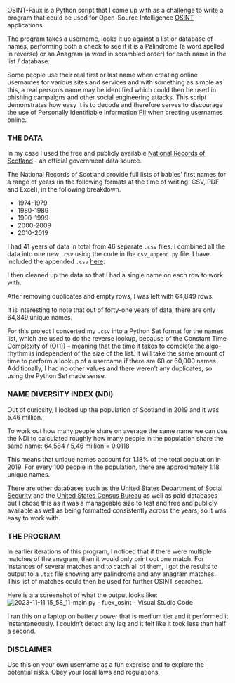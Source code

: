 OSINT-Faux is a Python script that I came up with as a challenge to write a program that could be used for Open-Source Intelligence [OSINT](https://www.sans.org/blog/what-is-open-source-intelligence/) applications. 

The program takes a username, looks it up against a list or database of names, performing both a check to see if it is a Palindrome (a word spelled in reverse) or an Anagram (a word in scrambled order) for each name in the list / database. 

Some people use their real first or last name when creating online usernames for various sites and services and with something as simple as this, a real person’s name may be identified which could then be used in phishing campaigns and other social engineering attacks.
This script demonstrates how easy it is to decode and therefore serves to discourage the use of Personally Identifiable Information [PII](https://www.dol.gov/general/ppii#:~:text=Further%2C%20PII%20is%20defined%20as,with%20other%20data%20elements%2C%20i.e.%2C) when creating usernames online.

### THE DATA
In my case I used the free and publicly available [National Records of Scotland](https://www.nrscotland.gov.uk/statistics-and-data/statistics/statistics-by-theme/vital-events/names/babies-first-names) - an official government data source.

The National Records of Scotland provide full lists of babies’ first names for a range of years (in the following formats at the time of writing: CSV, PDF and Excel), in the following breakdown. 

- 1974-1979
- 1980-1989
- 1990-1999
- 2000-2009
- 2010-2019

I had 41 years of data in total from 46 separate `.csv` files. I combined all the data into one new `.csv` using the code in the `csv_append.py` file.
I have included the appended `.csv` [here](https://github.com/rubileandro/Python-Projects/blob/5f9a46961e6653f8a895808341b252e70bcb0036/OSINT-Faux/scottish_first_names.csv).

I then cleaned up the data so that I had a single name on each row to work with. 

After removing duplicates and empty rows, I was left with 64,849 rows.

It is interesting to note that out of forty-one years of data, there are only 64,849 unique names.

For this project I converted my `.csv` into a Python Set format for the names list, which are used to do the reverse lookup, because of the Constant Time Complexity of (O(1)) – meaning that the time it takes to complete the algo-rhythm is independent of the size of the list. It will take the same amount of time to perform a lookup of a username if there are 60 or 60,000 names. Additionally, I had no other values and there weren’t any duplicates, so using the Python Set made sense.
 
### NAME DIVERSITY INDEX (NDI)
Out of curiosity, I looked up the population of Scotland in 2019 and it was 5.46 million. 

To work out how many people share on average the same name we can use the NDI to calculated roughly how many people in the population share the same name:
64,584  / 5,46 million = 0.0118

This means that unique names account for 1.18% of the total population in 2019. For every 100 people in the population, there are approximately 1.18 unique names.

There are other databases such as the [United States Department of Social Security](https://www.ssa.gov/oact/babynames/limits.html) and the [United States Census Bureau](https://www.census.gov/topics/population/genealogy/data/2000_surnames.html) as well as paid databases but I chose this as it was a manageable size to test and free and publicly available as well as being formatted consistently across the years, so it was easy to work with.

### THE PROGRAM 
In earlier iterations of this program, I noticed that if there were multiple matches of the anagram, then it would only print out one match. For instances of several matches and to catch all of them, I got the results to output to a `.txt` file showing any palindrome and any anagram matches. This list of matches could then be used for further OSINT searches.

Here is a a screenshot of what the output looks like:
![2023-11-11 15_58_11-main py - fuex_osint - Visual Studio Code](https://github.com/rubileandro/Python-Projects/assets/93342175/ef01bb0d-2ebd-4f04-a6c4-f44c2e4aadd2)


I ran this on a laptop on battery power that is medium tier and it performed it instantaneously. I couldn’t detect any lag and it felt like it took less than half a second.

### DISCLAIMER
Use this on your own username as a fun exercise and to explore the potential risks. Obey your local laws and regulations. 
